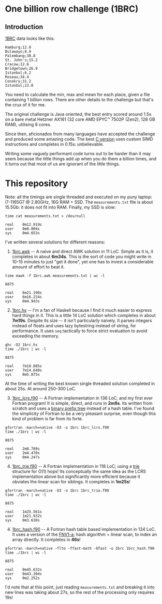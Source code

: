 # One billion row challenge (1BRC)

## Introduction

[1BRC](https://github.com/gunnarmorling/1brc) data
looks like this:

```
Hamburg;12.0
Bulawayo;8.9
Palembang;38.8
St. John's;15.2
Cracow;12.6
Bridgetown;26.9
Istanbul;6.2
Roseau;34.4
Conakry;31.2
Istanbul;23.0
```

You need to calculate the min, max and mean for each
place, given a file containing 1 billion rows. There
are other details to the challenge but that's the crux
of it for me.

The original challenge is Java oriented, the best entry
scored around 1.5s on a bare metal Hetzner AX161 (32
core AMD EPYC™ 7502P (Zen2), 128 GB RAM), utilising 8
cores.

Since then, aficionados from many languages have
accepted the challenge and produced some amazing code.
The best
[C version](https://github.com/gunnarmorling/1brc/discussions/138)
uses custom SIMD instructions and completes in 0.15s:
unbelievable.

Writing some vaguely performant code turns out to be
harder than it may seem because the little things add
up when you do them a billion times, and it turns out
that most of us are ignorant of the little things.

# This repository

Note: all the timings are single threaded and executed
on my puny laptop: i7-1165G7 @ 2.80GHz, 16G RAM + SSD.
The `measurements.txt` file is about 15.5Gb: it does
not fit into RAM. Finally, my SSD is slow:
```
time cat measurements.txt > /dev/null

real    0m12.919s
user    0m0.004s
sys     0m4.653s
```

I've written several solutions for different reasons:

1. [1brc.awk](1brc.awk) -- A naive and direct AWK
solution in 11 LoC. Simple as it is, it completes in
about **6m34s**. This is the sort of code you might
write in 10-15 minutes to just "get it done", yet one
has to invest a considerable amount of effort to beat
it.
```
time mawk -f 1brc.awk measurements.txt | wc -l

8875

real    6m21.198s
user    6m16.224s
sys     0m4.943s
```

2. [1brc.hs](1brc.hs) -- I'm a fan of Haskell because
I find it much easier to express hard things in it.
This is a little 14 LoC solution which completes in 
about **7m19s**. Despite its size -- it isn't
particularly naively. It parses integers instead of
floats and uses lazy bytestring instead of string,
for performance. It uses `seq` tactically to force
strict evaluation to avoid exceeding the memory.
```
ghc -O2 1brc.hs
time ./1brc | wc -l 

8875

real    7m18.885s
user    7m14.640s
sys     0m5.075s
```
At the time of writing the best known single threaded
solution completed in about 25s. At around 250-300
LoC.

3. [1brc_lcrs.f90](1brc_lcrs.f90) -- A Fortran
implementation in 136 LoC, and my first ever
Fortran program! It is simple, direct, and runs
in **2m9s**. Its written from scratch and uses a
[binary prefix tree](https://en.wikipedia.org/wiki/Left-child_right-sibling_binary_tree)
instead of a hash table. I've found the simplicity 
of Fortran to be a very pleasant surprise, even
though this kind of problem is far from its forte.
```
gfortran -march=native -O3 -o 1brc 1brc_lcrs.f90
time ./1brc | wc -l

8875

real    2m8.789s
user    2m4.470s
sys     0m4.247s
```

4. [1brc_trie.f90](1brc_trie.f90) -- A Fortran
implementation in 118 LoC; using
a [trie](https://en.wikipedia.org/wiki/Trie)
structure for O(1) hops! Its conceptually the
same idea as the LCRS implementation above but
significantly more efficient because it obviates
the linear scan for siblings. It completes in
**1m25s**!
```
gfortran -march=native -O3 -o 1brc 1brc_trie.f90
time ./1brc | wc -l

8875

real    1m25.561s
user    1m21.932s
sys     0m3.638s
```

4. [1brc_hash.f90](1brc_hash.f90) -- A Fortran
hash table based implementation in 134 LoC. 
It uses a version of the
[FNV1-a](https://en.wikipedia.org/wiki/Fowler%E2%80%93Noll%E2%80%93Vo_hash_function#FNV-1a_hash);
hash algorithm + linear scan, to index an array
directly. It completes in **46s**!
```
gfortran -march=native -flto -ffast-math -Ofast -o 1brc 1brc_hash.f90
time ./1brc | wc -l

8875

real    0m45.632s
user    0m43.304s
sys     0m2.252s
```
I'd note that at this point, just reading
`measurements.txt` and breaking it into new
lines was taking about 27s, so the rest of the
processing only requires 19s!
